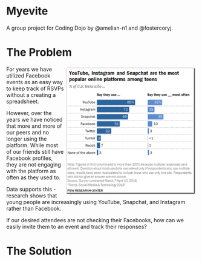 # Myevite

A group project for Coding Dojo by @amelian-n1 and @fostercoryj.

# The Problem

<img align="right" src="/images/facebook_data.png" width="350" />

For years we have utilized Facebook events as an easy way to keep track of RSVPs without a creating a spreadsheet.

However, over the years we have noticed that more and more of our peers and no longer using the platform. While most of our friends still have Facebook profiles, they are not engaging with the platform as often as they used to.

Data supports this - research shows that young people are increasingly using YouTube, Snapchat, and Instagram rather than Facebook.

If our desired attendees are not checking their Facebooks, how can we easily invite them to an event and track their responses?

# The Solution


